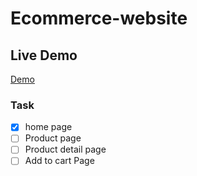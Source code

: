 # Ecommerce-website
## Live Demo
[Demo](https://sayyedbushra.github.io/Ecommerce-website/)

### Task
- [x] home page
- [ ] Product page
- [ ] Product detail page
- [ ] Add to cart Page 
